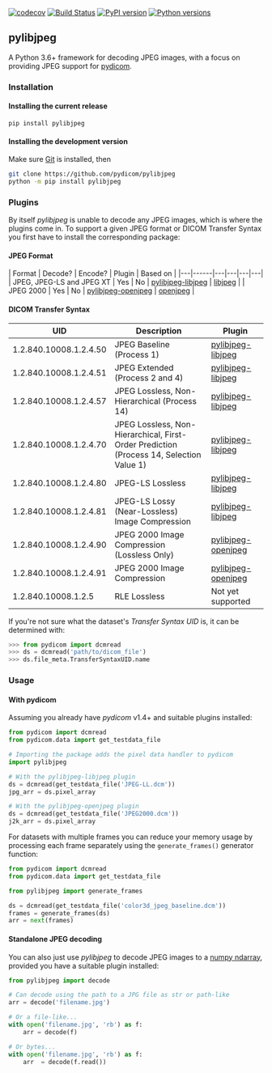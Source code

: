 [![codecov](https://codecov.io/gh/pydicom/pylibjpeg/branch/master/graph/badge.svg)](https://codecov.io/gh/pydicom/pylibjpeg)
[![Build Status](https://travis-ci.org/pydicom/pylibjpeg.svg?branch=master)](https://travis-ci.org/pydicom/pylibjpeg)
[![PyPI version](https://badge.fury.io/py/pylibjpeg.svg)](https://badge.fury.io/py/pylibjpeg)
[![Python versions](https://img.shields.io/pypi/pyversions/pylibjpeg.svg)](https://img.shields.io/pypi/pyversions/pylibjpeg.svg)

## pylibjpeg

A Python 3.6+ framework for decoding JPEG images, with a focus on providing JPEG support for [pydicom](https://github.com/pydicom/pydicom).


### Installation
#### Installing the current release

```
pip install pylibjpeg
```

#### Installing the development version

Make sure [Git](https://git-scm.com/) is installed, then
```bash
git clone https://github.com/pydicom/pylibjpeg
python -m pip install pylibjpeg
```

### Plugins

By itself *pylibjpeg* is unable to decode any JPEG images, which is where the
plugins come in. To support a given JPEG format or DICOM Transfer Syntax
you first have to install the corresponding package:

#### JPEG Format
| Format | Decode? | Encode? | Plugin | Based on |
|---|------|---|---|---|---|
| JPEG, JPEG-LS and JPEG XT | Yes | No | [pylibjpeg-libjpeg][1] | [libjpeg][2] |
| JPEG 2000 | Yes | No | [pylibjpeg-openjpeg][3] | [openjpeg][4] |

#### DICOM Transfer Syntax

| UID | Description | Plugin |
|---|---|----|
| 1.2.840.10008.1.2.4.50 | JPEG Baseline (Process 1) | [pylibjpeg-libjpeg][1] |
| 1.2.840.10008.1.2.4.51 | JPEG Extended (Process 2 and 4) | [pylibjpeg-libjpeg][1]|
| 1.2.840.10008.1.2.4.57 | JPEG Lossless, Non-Hierarchical (Process 14) | [pylibjpeg-libjpeg][1]|
| 1.2.840.10008.1.2.4.70 | JPEG Lossless, Non-Hierarchical, First-Order Prediction</br>(Process 14, Selection Value 1) | [pylibjpeg-libjpeg][1]|
| 1.2.840.10008.1.2.4.80 | JPEG-LS Lossless | [pylibjpeg-libjpeg][1]|
| 1.2.840.10008.1.2.4.81 | JPEG-LS Lossy (Near-Lossless) Image Compression | [pylibjpeg-libjpeg][1]|
| 1.2.840.10008.1.2.4.90 | JPEG 2000 Image Compression (Lossless Only) | [pylibjpeg-openjpeg][4] |
| 1.2.840.10008.1.2.4.91 | JPEG 2000 Image Compression | [pylibjpeg-openjpeg][4] |
| 1.2.840.10008.1.2.5    | RLE Lossless | Not yet supported |

If you're not sure what the dataset's *Transfer Syntax UID* is, it can be
determined with:
```python
>>> from pydicom import dcmread
>>> ds = dcmread('path/to/dicom_file')
>>> ds.file_meta.TransferSyntaxUID.name
```

[1]: https://github.com/pydicom/pylibjpeg-libjpeg
[2]: https://github.com/thorfdbg/libjpeg
[3]: https://github.com/pydicom/pylibjpeg-openjpeg
[4]: https://github.com/uclouvain/openjpeg


### Usage
#### With pydicom
Assuming you already have *pydicom* v1.4+ and suitable plugins installed:

```python
from pydicom import dcmread
from pydicom.data import get_testdata_file

# Importing the package adds the pixel data handler to pydicom
import pylibjpeg

# With the pylibjpeg-libjpeg plugin
ds = dcmread(get_testdata_file('JPEG-LL.dcm'))
jpg_arr = ds.pixel_array

# With the pylibjpeg-openjpeg plugin
ds = dcmread(get_testdata_file('JPEG2000.dcm'))
j2k_arr = ds.pixel_array
```

For datasets with multiple frames you can reduce your memory usage by
processing each frame separately using the ``generate_frames()`` generator
function:
```python
from pydicom import dcmread
from pydicom.data import get_testdata_file

from pylibjpeg import generate_frames

ds = dcmread(get_testdata_file('color3d_jpeg_baseline.dcm'))
frames = generate_frames(ds)
arr = next(frames)
```

#### Standalone JPEG decoding
You can also just use *pylibjpeg* to decode JPEG images to a [numpy ndarray](https://docs.scipy.org/doc/numpy/reference/generated/numpy.ndarray.html), provided you have a suitable plugin installed:
```python
from pylibjpeg import decode

# Can decode using the path to a JPG file as str or path-like
arr = decode('filename.jpg')

# Or a file-like...
with open('filename.jpg', 'rb') as f:
    arr = decode(f)

# Or bytes...
with open('filename.jpg', 'rb') as f:
    arr  = decode(f.read())
```
